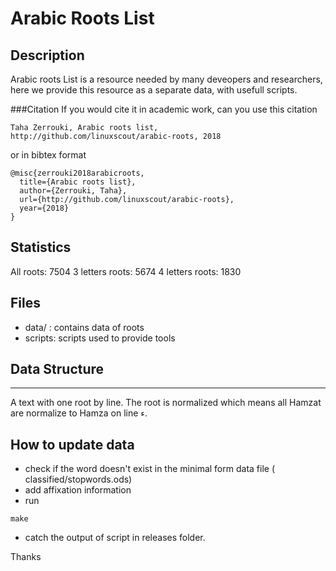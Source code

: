 # Arabic Roots List

## Description

Arabic roots List is a resource needed by many deveopers and researchers, here we provide this resource as a separate data, with usefull scripts.

###Citation
If you would cite it in academic work, can you use this citation

	Taha Zerrouki‏, Arabic roots list,  http://github.com/linuxscout/arabic-roots, 2018

or in bibtex format

	@misc{zerrouki2018arabicroots,
	  title={Arabic roots list},
	  author={Zerrouki, Taha},
	  url={http://github.com/linuxscout/arabic-roots},
	  year={2018}
	}


## Statistics 
All roots: 7504
3 letters roots: 5674
4 letters roots: 1830
## Files
* data/ : contains  data of roots
* scripts: scripts used to provide tools

## Data Structure
--------------
A text with one root by line.
The root is normalized which means all Hamzat are normalize to Hamza on line ء.

## How to update data

* check if the word doesn't exist in the minimal form data file ( classified/stopwords.ods)
* add affixation information
* run 
```
make
```
* catch the output of script in releases folder.

Thanks
 
